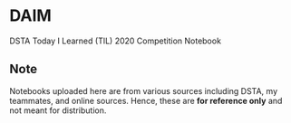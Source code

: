 # DAIM
DSTA Today I Learned (TIL) 2020 Competition Notebook


## Note
Notebooks uploaded here are from various sources including DSTA, my teammates, and online sources. Hence, these are **for reference only** and not meant for distribution.



